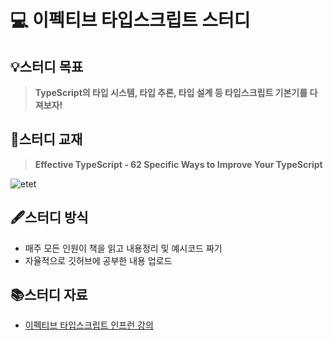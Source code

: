 # 💻 이펙티브 타입스크립트 스터디

## 💡스터디 목표

> **TypeScript의 타입 시스템, 타입 추론, 타입 설계 등 타입스크립트 기본기를 다져보자!**

## 📘스터디 교재

> **Effective TypeScript - 62 Specific Ways to Improve Your TypeScript**

![etet](https://github.com/woowacourse-study/2023-effective-typescript-study/assets/81199414/5462aad7-cb03-40d4-a8e2-9fadf6d0916d)

## 🖋스터디 방식

- 매주 모든 인원이 책을 읽고 내용정리 및 예시코드 짜기
- 자율적으로 깃허브에 공부한 내용 업로드

## 📚스터디 자료

- [이펙티브 타입스크립트 인프런 강의](https://www.inflearn.com/course/%EC%9D%B4%ED%8E%99%ED%8B%B0%EB%B8%8C-%ED%83%80%EC%9E%85%EC%8A%A4%ED%81%AC%EB%A6%BD%ED%8A%B8-%EC%8A%A4%ED%84%B0%EB%94%94)
